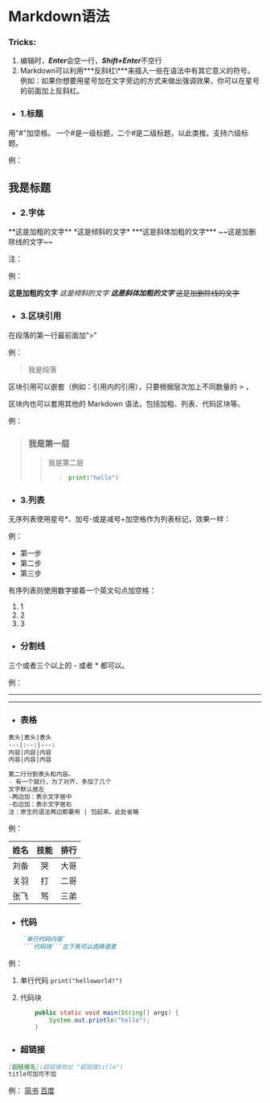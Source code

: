 # Markdown语法

### Tricks:

1. 编辑时，***Enter***会空一行，***Shift+Enter***不空行 
2. Markdown可以利用***反斜杠\\***来插入一些在语法中有其它意义的符号。
   例如：如果你想要用星号加在文字旁边的方式来做出强调效果，你可以在星号的前面加上反斜杠。

- ### 1.标题

用"#"加空格。
一个#是一级标题，二个#是二级标题，以此类推。支持六级标题。

例：

## 我是标题

- ### 2.字体

\*\*这是加粗的文字**
\*这是倾斜的文字*
\*\*\*这是斜体加粗的文字***
\~~这是加删除线的文字~~

注：

例：

**这是加粗的文字**
*这是倾斜的文字*
***这是斜体加粗的文字***
~~这是加删除线的文字~~



- ### 3.区块引用

在段落的第一行最前面加">"

例：

>  我是段落

区块引用可以嵌套（例如：引用内的引用），只要根据层次加上不同数量的 > ，

区块内也可以套用其他的 Markdown 语法，包括加粗、列表、代码区块等。

例：

> ### 我是第一层
>
> > 我是第二层
> >
> > > ```python
> > > print("hello")
> > > ```
> > >
> > > 

- ### 3.列表

无序列表使用星号*、加号-或是减号+加空格作为列表标记，效果一样：

例：

- 第一步
- 第二步
- 第三步

有序列表则使用数字接着一个英文句点加空格：

1. 1
2. 2
3. 3

- ### 分割线

三个或者三个以上的 - 或者 * 都可以。

例：

---

***

- ### 表格

```markdown
表头|表头|表头
---|:--:|---:
内容|内容|内容
内容|内容|内容

第二行分割表头和内容。
- 有一个就行，为了对齐，多加了几个
文字默认居左
-两边加：表示文字居中
-右边加：表示文字居右
注：原生的语法两边都要用 | 包起来。此处省略
```

例：

| 姓名 | 技能 | 排行 |
| ---- | :--: | ---: |
| 刘备 |  哭  | 大哥 |
| 关羽 |  打  | 二哥 |
| 张飞 |  骂  | 三弟 |

- ### 代码

~~~markdown
    `单行代码内容`
    ```代码块```左下角可以选择语言
~~~

例：

1. 单行代码
   `print("helloworld!")`

2. 代码块

   ```java
       public static void main(String[] args) {
           System.out.println("hello");
       }
   ```

- ### 超链接

```markdown
[超链接名](超链接地址 "超链接title")
title可加可不加
```

例：
[简书](http://jianshu.com)
[百度](http://baidu.com)


